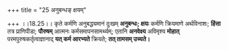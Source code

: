 +++
title = "25 अनुबन्धङ् क्षयम्"

+++
।।18.25।। कृते कर्मणि अनुबद्ध्यमानं दुःखम् **अनुबन्धः; क्षयः** कर्मणि
क्रियमाणे अर्थविनाशः; **हिंसा** तत्र प्राणिपीडा; **पौरुषम्** आत्मनः
कर्मसमापनसामर्थ्यम्; एतानि **अनवेक्ष्य** अविमृश्य **मोहात्**
परमपुरुषकर्तृत्वाज्ञानाद् **यत् कर्म आरभ्यते** क्रियते; **तत् तामसम्
उच्यते।**
